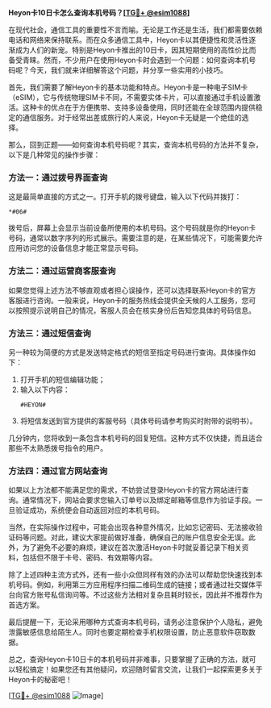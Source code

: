 **Heyon卡10日卡怎么查询本机号码？[[TG💪+ @esim1088](https://t.me/s/esim1088)]**

在现代社会，通信工具的重要性不言而喻。无论是工作还是生活，我们都需要依赖电话和网络来保持联系。而在众多通信工具中，Heyon卡以其便捷性和灵活性逐渐成为人们的新宠。特别是Heyon卡推出的10日卡，因其短期使用的高性价比而备受青睐。然而，不少用户在使用Heyon卡时会遇到一个问题：如何查询本机号码呢？今天，我们就来详细解答这个问题，并分享一些实用的小技巧。

首先，我们需要了解Heyon卡的基本功能和特点。Heyon卡是一种电子SIM卡（eSIM），它与传统物理SIM卡不同，不需要实体卡片，可以直接通过手机设置激活。这种卡的优点在于方便携带、支持多设备使用，同时还能在全球范围内提供稳定的通信服务。对于经常出差或旅行的人来说，Heyon卡无疑是一个绝佳的选择。

那么，回到正题——如何查询本机号码呢？其实，查询本机号码的方法并不复杂，以下是几种常见的操作步骤：

### 方法一：通过拨号界面查询

这是最简单直接的方式之一。打开手机的拨号键盘，输入以下代码并拨打：

```
*#06#
```

拨号后，屏幕上会显示当前设备所使用的本机号码。这个号码就是你的Heyon卡号码，通常以数字序列的形式展示。需要注意的是，在某些情况下，可能需要允许应用访问您的设备信息才能正常显示号码。

### 方法二：通过运营商客服查询

如果您觉得上述方法不够直观或者担心误操作，还可以选择联系Heyon卡的官方客服进行咨询。一般来说，Heyon卡的服务热线会提供全天候的人工服务，您可以按照提示说明自己的情况，客服人员会在核实身份后告知您具体的号码信息。

### 方法三：通过短信查询

另一种较为简便的方式是发送特定格式的短信至指定号码进行查询。具体操作如下：

1. 打开手机的短信编辑功能；
2. 输入以下内容：
   ```
   #HEYON#
   ```
3. 将短信发送到官方提供的客服号码（具体号码请参考购买时附带的说明书）。

几分钟内，您将收到一条包含本机号码的回复短信。这种方式不仅快捷，而且适合那些不太熟悉拨号指令的用户。

### 方法四：通过官方网站查询

如果以上方法都不能满足您的需求，不妨尝试登录Heyon卡的官方网站进行查询。通常情况下，网站会要求您输入订单号以及绑定邮箱等信息作为验证手段。一旦验证成功，系统便会自动返回对应的本机号码。

当然，在实际操作过程中，可能会出现各种意外情况，比如忘记密码、无法接收验证码等问题。对此，建议大家提前做好准备，确保自己的账户信息安全无误。此外，为了避免不必要的麻烦，建议在首次激活Heyon卡时就妥善记录下相关资料，包括但不限于卡号、密码、有效期等内容。

除了上述四种主流方式外，还有一些小众但同样有效的办法可以帮助您快速找到本机号码。例如，利用第三方应用程序扫描二维码生成的链接；或者通过社交媒体平台向官方账号私信询问等。不过这些方法相对复杂且耗时较长，因此并不推荐作为首选方案。

最后提醒一下，无论采用哪种方式查询本机号码，请务必注意保护个人隐私，避免泄露敏感信息给陌生人。同时也要定期检查手机权限设置，防止恶意软件窃取数据。

总之，查询Heyon卡10日卡的本机号码并非难事，只要掌握了正确的方法，就可以轻松搞定！如果您还有其他疑问，欢迎随时留言交流，让我们一起探索更多关于Heyon卡的秘密吧！

[[TG💪+ @esim1088](https://t.me/s/esim1088) ![Image](https://i.postimg.cc/4NQfJmqS/Snipaste-2025-05-13-00-14-12.png)]